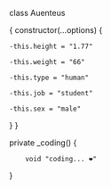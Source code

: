 class Auenteus 


   { constructor(...options) {
    
    -this.height = "1.77"
    
    -this.weight = "66"
    
    -this.type = "human"
    
    -this.job = "student"
    
    -this.sex = "male"
    
  }
}

   
   
  private _coding() {
        
        void "coding... ❤️"
  
}
  
